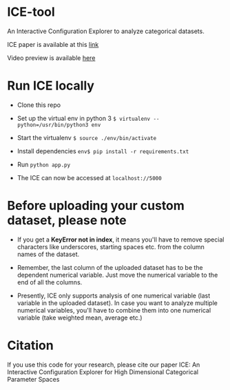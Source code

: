 # ICE-tool
An Interactive Configuration Explorer to analyze categorical datasets. 

ICE paper is available at this [link](http://www3.cs.stonybrook.edu/~mueller/papers/ICE_paper_Camera_ready.pdf)

Video preview is available [here](https://www.youtube.com/watch?v=0mD3IEjjq0U&feature=youtu.be)

# Run ICE locally

* Clone this repo

* Set up the virtual env in python 3 ```$ virtualenv --python=/usr/bin/python3 env```
 
* Start the virtualenv ```$ source ./env/bin/activate```

* Install dependencies ```env$ pip install -r requirements.txt```

* Run ```python app.py```

* The ICE can now be accessed at ```localhost://5000```

# Before uploading your custom dataset, please note

* If you get a **KeyError not in index**, it means you'll have to remove special characters like underscores, starting spaces etc. from the column names of the dataset. 

* Remember, the last column of the uploaded dataset has to be the dependent numerical variable. Just move the numerical variable to the end of all the columns. 

* Presently, ICE only supports analysis of one numerical variable (last variable in the uploaded dataset). In case you want to analyze multiple numerical variables, you'll have to combine them into one numerical variable (take weighted mean, average etc.)

# Citation 

If you use this code for your research, please cite our paper ICE: An Interactive Configuration Explorer for High Dimensional Categorical Parameter Spaces
